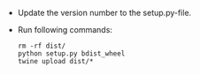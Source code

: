 * Update the version number to the setup.py-file.
* Run following commands:

    ```
    rm -rf dist/
    python setup.py bdist_wheel
    twine upload dist/*
    ```    
